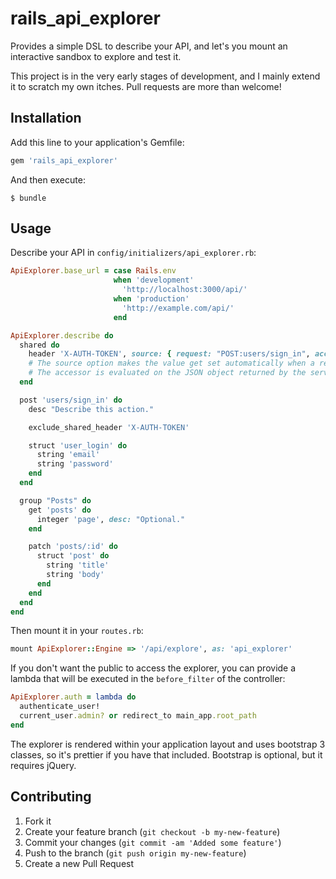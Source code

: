 # rails_api_explorer

Provides a simple DSL to describe your API, and let's you mount an interactive sandbox to explore and test it.

This project is in the very early stages of development, and I mainly extend it to scratch my own itches.
Pull requests are more than welcome!

## Installation

Add this line to your application's Gemfile:

```ruby
gem 'rails_api_explorer'
```

And then execute:

    $ bundle

## Usage

Describe your API in `config/initializers/api_explorer.rb`:

```ruby
ApiExplorer.base_url = case Rails.env
                       when 'development'
                         'http://localhost:3000/api/'
                       when 'production'
                         'http://example.com/api/'
                       end

ApiExplorer.describe do
  shared do
    header 'X-AUTH-TOKEN', source: { request: "POST:users/sign_in", accessor: "['auth_token']"}
    # The source option makes the value get set automatically when a request to the given url succeeds.
    # The accessor is evaluated on the JSON object returned by the server.
  end

  post 'users/sign_in' do
    desc "Describe this action."

    exclude_shared_header 'X-AUTH-TOKEN'

    struct 'user_login' do
      string 'email'
      string 'password'
    end
  end

  group "Posts" do
    get 'posts' do
      integer 'page', desc: "Optional."
    end

    patch 'posts/:id' do
      struct 'post' do
        string 'title'
        string 'body'
      end
    end
  end
end
```

Then mount it in your `routes.rb`:

```ruby
mount ApiExplorer::Engine => '/api/explore', as: 'api_explorer'
```


If you don't want the public to access the explorer, you can provide a lambda that will be executed in the `before_filter` of the controller:

```ruby
ApiExplorer.auth = lambda do
  authenticate_user!
  current_user.admin? or redirect_to main_app.root_path
end
```

The explorer is rendered within your application layout and uses bootstrap 3 classes, so it's prettier if you have that included.
Bootstrap is optional, but it requires jQuery.

## Contributing

1. Fork it
2. Create your feature branch (`git checkout -b my-new-feature`)
3. Commit your changes (`git commit -am 'Added some feature'`)
4. Push to the branch (`git push origin my-new-feature`)
5. Create a new Pull Request
